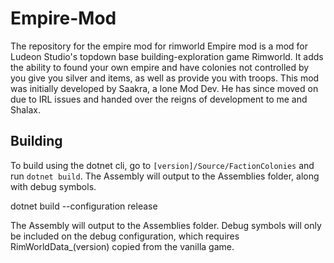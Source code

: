 # Empire-Mod
The repository for the empire mod for rimworld
Empire mod is a mod for Ludeon Studio's topdown base building-exploration game Rimworld.
It adds the ability to found your own empire and have colonies not controlled by you give you silver and items, as well as provide you with troops.
This mod was initially developed by Saakra, a lone Mod Dev. He has since moved on due to IRL issues and handed over the reigns of development to me and Shalax.

## Building
To build using the dotnet cli, go to `[version]/Source/FactionColonies` and run `dotnet build`. The Assembly will output to the Assemblies folder, along with debug symbols.

dotnet build --configuration release

The Assembly will output to the Assemblies folder. 
Debug symbols will only be included on the debug configuration, 
which requires RimWorldData_(version) copied from the vanilla game.